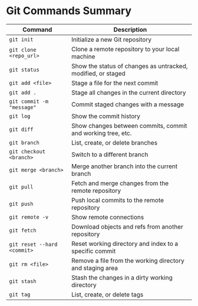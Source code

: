 # Git Commands Summary

| Command                        | Description                                                      |
|--------------------------------|------------------------------------------------------------------|
| `git init`                     | Initialize a new Git repository                                  |
| `git clone <repo_url>`         | Clone a remote repository to your local machine                  |
| `git status`                   | Show the status of changes as untracked, modified, or staged     |
| `git add <file>`               | Stage a file for the next commit                                 |
| `git add .`                    | Stage all changes in the current directory                       |
| `git commit -m "message"`      | Commit staged changes with a message                             |
| `git log`                      | Show the commit history                                          |
| `git diff`                     | Show changes between commits, commit and working tree, etc.      |
| `git branch`                   | List, create, or delete branches                                 |
| `git checkout <branch>`        | Switch to a different branch                                     |
| `git merge <branch>`           | Merge another branch into the current branch                     |
| `git pull`                     | Fetch and merge changes from the remote repository               |
| `git push`                     | Push local commits to the remote repository                      |
| `git remote -v`                | Show remote connections                                          |
| `git fetch`                    | Download objects and refs from another repository                |
| `git reset --hard <commit>`    | Reset working directory and index to a specific commit           |
| `git rm <file>`                | Remove a file from the working directory and staging area        |
| `git stash`                    | Stash the changes in a dirty working directory                   |
| `git tag`                      | List, create, or delete tags                                     |
